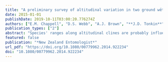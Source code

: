 ```yaml
---
title: "A preliminary survey of altitudinal variation in two ground wētā species, Hemiandrus maculifrons (Walker) and Hemiandrus pallitarsis (Walker) (Orthoptera: Anostostomatidae)"
date: 2015-01-01
publishDate: 2019-10-11T03:00:20.776274Z
authors: ["E.M. Chappell", "D.S. Webb", "A.J. Brown", "**J.D. Tonkin**"]
publication_types: ["2"]
abstract: "Species' ranges along altitudinal clines are probably influenced by their ability to adapt to a range of abiotic factors. Physical adaptations in response to lower temperatures at higher altitudes often include changes in body size. We investigated the distribution and potential change in body size with altitude of two species of ground wētā, Hemiandrus maculifrons and Hemiandrus pallitarsis in the Moehau Ecological Area on the Coromandel Peninsula, North Island, New Zealand. Over eight nights of searching, 17 adult H. maculifrons and 28 adult H. pallitarsis were found. Hemiandrus maculifrons was the smaller of the two species and was found at higher altitudes compared with H. pallitarsis (91-577 m and 27-207 m, respectively). No ground wētā were caught in baited and unbaited live-catch pitfall traps (40 set at 211-242 m above sea level; 40 at 620-626 m above sea level). Despite what appeared to be a tendency for the size of male H. maculifrons to increase with altitude, we found no evidence of intraspecific variation in body size with altitude although sample sizes were small. Nevertheless, these two species of ground wētā appear well suited to further investigations into aspects associated with factors that influence body size, distributional range shifts and climate change."
featured: false
publication: "*New Zealand Entomologist*"
url_pdf: "https://doi.org/10.1080/00779962.2014.922234"
doi: "10.1080/00779962.2014.922234"
---
```


